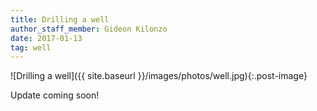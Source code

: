```yaml
---
title: Drilling a well
author_staff_member: Gideon Kilonzo
date: 2017-01-13
tag: well
---
```


![Drilling a well]({{ site.baseurl }}/images/photos/well.jpg){:.post-image}

Update coming soon!
